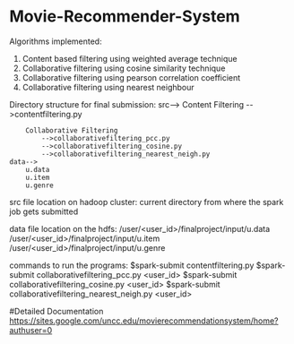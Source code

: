 # Movie-Recommender-System

Algorithms implemented:

1. Content based filtering using weighted average technique
2. Collaborative filtering using cosine similarity technique
3. Collaborative filtering using pearson correlation coefficient
4. Collaborative filtering using nearest neighbour

Directory structure for final submission:
	src-->
		Content Filtering
			-->contentfiltering.py

		Collaborative Filtering 
			-->collaborativefiltering_pcc.py
			-->collaborativefiltering_cosine.py
			-->collaborativefiltering_nearest_neigh.py
	data-->
		u.data
		u.item
		u.genre

src file location on hadoop cluster:
current directory from where the spark job gets submitted

data file location on the hdfs:
	/user/<user_id>/finalproject/input/u.data
	/user/<user_id>/finalproject/input/u.item
	/user/<user_id>/finalproject/input/u.genre
	
commands to run the programs:
	$spark-submit contentfiltering.py
	$spark-submit collaborativefiltering_pcc.py <user_id>
	$spark-submit collaborativefiltering_cosine.py <user_id>
	$spark-submit collaborativefiltering_nearest_neigh.py <user_id>

#Detailed Documentation
https://sites.google.com/uncc.edu/movierecommendationsystem/home?authuser=0

	
	

